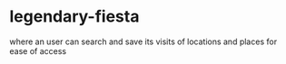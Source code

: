# legendary-fiesta
where  an user can search and save its visits of locations and places for ease of access
